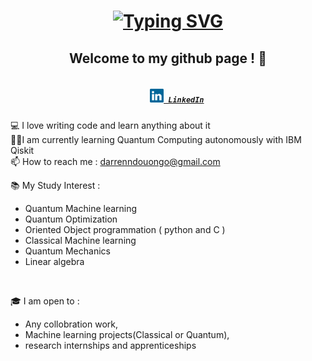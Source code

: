 <h1 align="center">
<a href="https://git.io/typing-svg"><img src="https://readme-typing-svg.herokuapp.com?font=Fira+Code&pause=1000&color=1F6FEB&center=true&vCenter=true&width=435&lines=Hi+%2C+My+name+is+Darren+%F0%9F%98%84;Welcome+to+my+Github+page++!" alt="Typing SVG" /></a>
</h1>
<h2 align="center">
 Welcome to my github page ! 🌌 
 </h2>
 
 <h5 align="center">
  <code>
    <a href="https://www.linkedin.com/in/darren-ndouongo/" title="LinkedIn Profile"><img width="22" src="img/linkedin.svg"> LinkedIn</a></code>
  
</h5>

<p align="center">

  💻 I love writing code and learn anything about it
  <br>
  👨‍💻I am currently learning Quantum Computing autonomously with IBM Qiskit 
  <br>
  📫 How to reach me : <a href="mailto: darrenndouongo@gmail.com">darrenndouongo@gmail.com</a>
  <br>
 
  📚 My Study Interest :
  <br>
  - Quantum Machine learning
  - Quantum Optimization
  - Oriented Object programmation ( python and C )
  - Classical Machine learning 
  - Quantum Mechanics
  - Linear algebra
  <br>
 
  🎓 I am open to :
  <br>
  - Any collobration work,
  - Machine learning projects(Classical or Quantum),
  - research internships and apprenticeships
</p>






<!--
**DarrenNA/DarrenNa** is a ✨ _special_ ✨ repository because its `README.md` (this file) appears on your GitHub profile.

Here are some ideas to get you started:

- 🔭 I’m currently working on ...
- 🌱 I’m currently learning ...
- 👯 I’m looking to collaborate on ...
- 🤔 I’m looking for help with ...
- 💬 Ask me about ...
- 📫 How to reach me: ...
- 😄 Pronouns: ...
- ⚡ Fun fact: ...
-->


